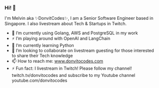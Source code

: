 ### Hi! 👋

I'm Melvin aka ✨DonvitCodes✨, I am a Senior Software Engineer based in Singapore. I also livestream about Tech & Startups in Twitch. 

- 🔭 I’m currently using Golang, AWS and PostgreSQL in my work
- ⚡ I’m playing around with OpenAI and LangChain
- 🌱 I’m currently learning Python
- 👯 I’m looking to collaborate on livestream guesting for those interested to share their Tech knowledge
- 📫 How to reach me: www.donvitocodes.com
- ⚡ Fun fact: I livestream in Twitch! Please follow my channel! twitch.tv/donvitocodes and subscribe to my Youtube channel youtube.com/donvitocodes

<!--
**donvito/donvito** is a ✨ _special_ ✨ repository because its `README.md` (this file) appears on your GitHub profile.

Here are some ideas to get you started:

- 🔭 I’m currently working on ...
- 🌱 I’m currently learning ...
- 👯 I’m looking to collaborate on ...
- 🤔 I’m looking for help with ...
- 💬 Ask me about ...
- 📫 How to reach me: ...
- 😄 Pronouns: ...
- ⚡ Fun fact: ...
-->
